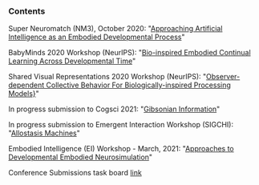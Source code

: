 ### Contents

Super Neuromatch (NM3), October 2020: "[Approaching Artificial Intelligence as an Embodied Developmental Process](https://github.com/Orthogonal-Research-Lab/Conference-Submissions/blob/master/AI%20Embodied%20Developmental%20Process/Neuromatch-abstract.md)"

BabyMinds 2020 Workshop (NeurIPS): "[Bio-inspired Embodied Continual Learning Across Developmental Time](https://github.com/Orthogonal-Research-Lab/Conference-Submissions/blob/master/BabyMinds%20(Developmental%20Realism)/NeurIPS-BabyMinds-submission.tex)"

Shared Visual Representations 2020 Workshop (NeurIPS): "[Observer-dependent Collective Behavior For Biologically-inspired Processing Models}](https://github.com/Orthogonal-Research-Lab/Conference-Submissions/blob/master/Shared%20Representations%20(Viewpoints)/NeurIPS-shared-representations.tex)"

In progress submission to Cogsci 2021: "[Gibsonian Information](https://github.com/Orthogonal-Research-Lab/Conference-Submissions/tree/master/Gibsonian%20Information)"

In progress submission to Emergent Interaction Workshop (SIGCHI): "[Allostasis Machines](https://github.com/Orthogonal-Research-Lab/Conference-Submissions/tree/master/Allostasis-Machines)"

Embodied Intelligence (EI) Workshop - March, 2021: "[Approaches to Developmental Embodied Neurosimulation]()"

Conference Submissions task board  [link](https://github.com/Orthogonal-Research-Lab/Conference-Submissions/projects/1)
